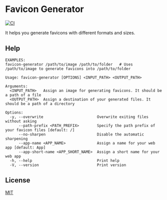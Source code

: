 Favicon Generator
====================

[![CI](https://github.com/magiclen/favicon-generator/actions/workflows/ci.yml/badge.svg)](https://github.com/magiclen/favicon-generator/actions/workflows/ci.yml)

It helps you generate favicons with different formats and sizes.

## Help

```
EXAMPLES:
favicon-generator /path/to/image /path/to/folder   # Uses /path/to/image to generate favicons into /path/to/folder

Usage: favicon-generator [OPTIONS] <INPUT_PATH> <OUTPUT_PATH>

Arguments:
  <INPUT_PATH>   Assign an image for generating favicons. It should be a path of a file
  <OUTPUT_PATH>  Assign a destination of your generated files. It should be a path of a directory

Options:
  -y, --overwrite                        Overwrite exiting files without asking
      --path-prefix <PATH_PREFIX>        Specify the path prefix of your favicon files [default: /]
      --no-sharpen                       Disable the automatic sharpening
      --app-name <APP_NAME>              Assign a name for your web app [default: App]
      --app-short-name <APP_SHORT_NAME>  Assign a short name for your web app
  -h, --help                             Print help
  -V, --version                          Print version
```

## License

[MIT](LICENSE)
